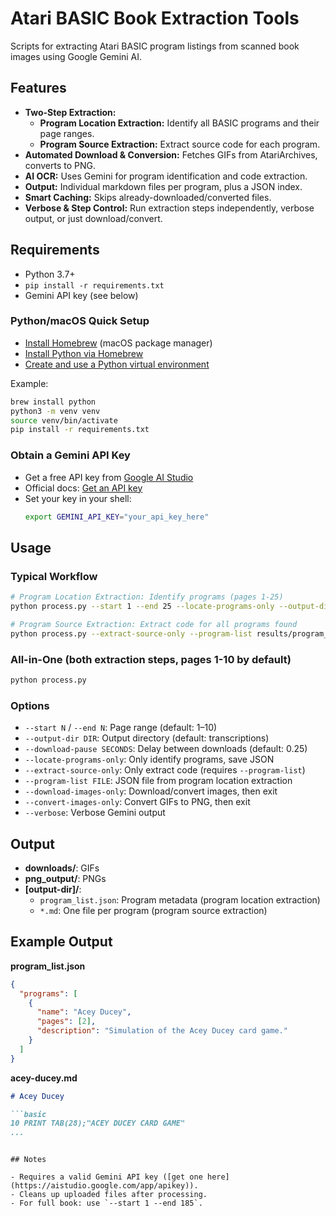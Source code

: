 # Atari BASIC Book Extraction Tools

Scripts for extracting Atari BASIC program listings from scanned book images using Google Gemini AI.

## Features

- **Two-Step Extraction:**
  - **Program Location Extraction:** Identify all BASIC programs and their page ranges.
  - **Program Source Extraction:** Extract source code for each program.
- **Automated Download & Conversion:** Fetches GIFs from AtariArchives, converts to PNG.
- **AI OCR:** Uses Gemini for program identification and code extraction.
- **Output:** Individual markdown files per program, plus a JSON index.
- **Smart Caching:** Skips already-downloaded/converted files.
- **Verbose & Step Control:** Run extraction steps independently, verbose output, or just download/convert.

## Requirements

- Python 3.7+
- `pip install -r requirements.txt`
- Gemini API key (see below)

### Python/macOS Quick Setup

- [Install Homebrew](https://brew.sh/) (macOS package manager)
- [Install Python via Homebrew](https://docs.brew.sh/Homebrew-and-Python)
- [Create and use a Python virtual environment](https://docs.python.org/3/library/venv.html)

Example:
```bash
brew install python
python3 -m venv venv
source venv/bin/activate
pip install -r requirements.txt
```

### Obtain a Gemini API Key
- Get a free API key from [Google AI Studio](https://aistudio.google.com/app/apikey)
- Official docs: [Get an API key](https://ai.google.dev/gemini-api/docs/api-key)
- Set your key in your shell:
  ```bash
  export GEMINI_API_KEY="your_api_key_here"
  ```

## Usage

### Typical Workflow

```bash
# Program Location Extraction: Identify programs (pages 1-25)
python process.py --start 1 --end 25 --locate-programs-only --output-dir results

# Program Source Extraction: Extract code for all programs found
python process.py --extract-source-only --program-list results/program_list.json --output-dir results
```

### All-in-One (both extraction steps, pages 1-10 by default)

```bash
python process.py
```

### Options

- `--start N` / `--end N`: Page range (default: 1–10)
- `--output-dir DIR`: Output directory (default: transcriptions)
- `--download-pause SECONDS`: Delay between downloads (default: 0.25)
- `--locate-programs-only`: Only identify programs, save JSON
- `--extract-source-only`: Only extract code (requires `--program-list`)
- `--program-list FILE`: JSON file from program location extraction
- `--download-images-only`: Download/convert images, then exit
- `--convert-images-only`: Convert GIFs to PNG, then exit
- `--verbose`: Verbose Gemini output

## Output

- **downloads/**: GIFs
- **png_output/**: PNGs
- **[output-dir]/**: 
  - `program_list.json`: Program metadata (program location extraction)
  - `*.md`: One file per program (program source extraction)

## Example Output

**program_list.json**
```json
{
  "programs": [
    {
      "name": "Acey Ducey",
      "pages": [2],
      "description": "Simulation of the Acey Ducey card game."
    }
  ]
}
```
**acey-ducey.md**
```markdown
# Acey Ducey

```basic
10 PRINT TAB(28);"ACEY DUCEY CARD GAME"
...

```

```

## Notes

- Requires a valid Gemini API key ([get one here](https://aistudio.google.com/app/apikey)).
- Cleans up uploaded files after processing.
- For full book: use `--start 1 --end 185`.
